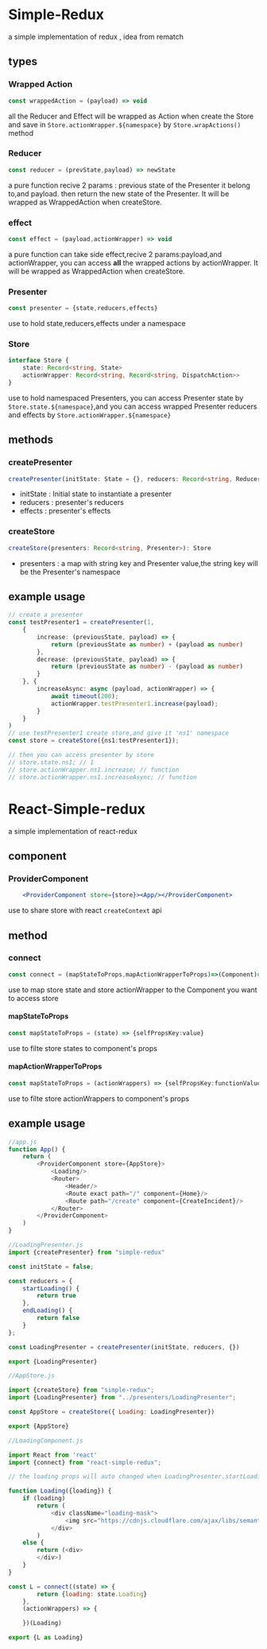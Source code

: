 # Simple-Redux
a simple implementation of redux , idea from rematch
## types
### Wrapped Action
```ts
const wrappedAction = (payload) => void
```
all the Reducer and Effect will be wrapped as Action when create the Store and save in `Store.actionWrapper.${namespace}` by `Store.wrapActions()` method
### Reducer
```ts
const reducer = (prevState,payload) => newState
```
a pure function recive 2 params : previous state of the Presenter it belong to,and payload. then return the new state of the Presenter. It will be wrapped as WrappedAction when createStore.

### effect
```ts
const effect = (payload,actionWrapper) => void
```
a pure function can take side effect,recive 2 params:payload,and actionWrapper, you can access **all** the wrapped actions by actionWrapper. It will be wrapped as WrappedAction when createStore.

### Presenter
```ts
const presenter = {state,reducers,effects}
```
use to hold state,reducers,effects under a namespace

### Store
```ts
interface Store {
    state: Record<string, State>
    actionWrapper: Record<string, Record<string, DispatchAction>>
}
```
use to hold namespaced Presenters, you can access Presenter state by `Store.state.${namespace}`,and you can access  wrapped Presenter reducers and effects by `Store.actionWrapper.${namespace}`

## methods

### createPresenter 
```ts
createPresenter(initState: State = {}, reducers: Record<string, Reducer> = {}, effects: Record<string, Effect> = {}): Presenter
```
* initState : Initial state to instantiate a presenter
* reducers : presenter's reducers
* effects : presenter's effects

### createStore
```ts
createStore(presenters: Record<string, Presenter>): Store
```
* presenters : a map with string key and Presenter value,the string key will be the Presenter's namespace
## example usage 

```ts
// create a presenter
const testPresenter1 = createPresenter(1,
    {
        increase: (previousState, payload) => {
            return (previousState as number) + (payload as number)
        },
        decrease: (previousState, payload) => {
            return (previousState as number) - (payload as number)
        }
    }, {
        increaseAsync: async (payload, actionWrapper) => {
            await timeout(200);
            actionWrapper.testPresenter1.increase(payload);
        }
    }
)
// use testPresenter1 create store,and give it 'ns1' namespace
const store = createStore({ns1:testPresenter1});

// then you can access presenter by store
// store.state.ns1; // 1
// store.actionWrapper.ns1.increase; // function
// store.actionWrapper.ns1.increaseAsync; // function
```

# React-Simple-redux
a simple implementation of react-redux

## component

### ProviderComponent
```jsx
    <ProviderComponent store={store}><App/></ProviderComponent>
```
use to share store with react `createContext` api

## method

### connect
```ts
const connect = (mapStateToProps,mapActionWrapperToProps)=>(Component)=>WrappedComponent
```
use to map store state and store actionWrapper to the Component you want to access store

#### mapStateToProps
```ts
const mapStateToProps = (state) => {selfPropsKey:value}
```
use to filte store states to component's props
#### mapActionWrapperToProps
```ts
const mapStateToProps = (actionWrappers) => {selfPropsKey:functionValue}
```
use to filte store actionWrappers to component's props

## example usage 
```js
//app.js
function App() {
    return (
        <ProviderComponent store={AppStore}>
            <Loading/>
            <Router>
                <Header/>
                <Route exact path="/" component={Home}/>
                <Route path="/create" component={CreateIncident}/>
            </Router>
        </ProviderComponent>
    )
}

//LoadingPresenter.js
import {createPresenter} from "simple-redux"

const initState = false;

const reducers = {
    startLoading() {
        return true
    },
    endLoading() {
        return false
    }
};

const LoadingPresenter = createPresenter(initState, reducers, {})

export {LoadingPresenter}

//AppStore.js

import {createStore} from "simple-redux";
import {LoadingPresenter} from "../presenters/LoadingPresenter";

const AppStore = createStore({ Loading: LoadingPresenter})

export {AppStore}

//LoadingComponent.js

import React from 'react'
import {connect} from "react-simple-redux";

// the loading props will auto changed when LoadingPresenter.startLoading() and LoadingPresenter.endLoading() be called in other place

function Loading({loading}) {
    if (loading)
        return (
            <div className="loading-mask">
                <img src="https://cdnjs.cloudflare.com/ajax/libs/semantic-ui/0.16.1/images/loader-large.gif"/>
            </div>
        )
    else {
        return (<div>
        </div>)
    }
}

const L = connect((state) => {
        return {loading: state.Loading}
    },
    (actionWrappers) => {

    })(Loading)

export {L as Loading} 

```
